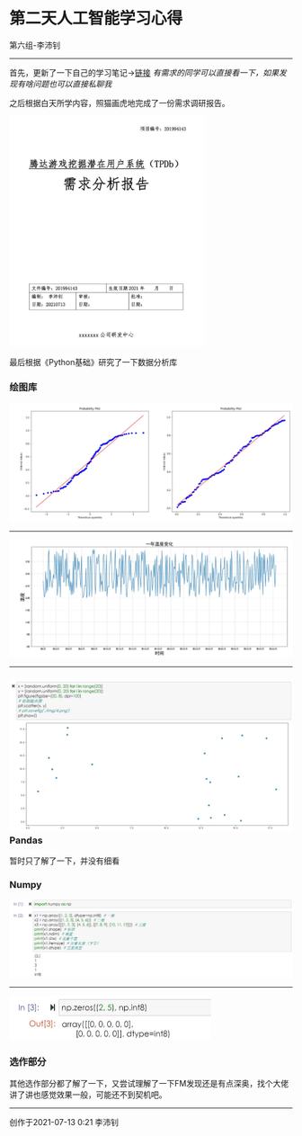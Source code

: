 # 第二天人工智能学习心得

第六组-李沛钊

------

首先，更新了一下自己的学习笔记->[链接](https://luopzh.github.io/Luopzh/pages/ALIai) *有需求的同学可以直接看一下，如果发现有啥问题也可以直接私聊我*

之后根据白天所学内容，照猫画虎地完成了一份需求调研报告。

<img src="QQ截图20210714000215.jpg" alt="QQ截图20210714000215" style="zoom:40%;" />

最后根据《Python基础》研究了一下数据分析库

### 绘图库

![QQ截图20210714000644](QQ截图20210714000644.jpg)

------

![QQ截图20210714000947](QQ截图20210714000947.jpg)

------

### ![QQ截图20210714001120](QQ截图20210714001120.jpg) Pandas

暂时只了解了一下，并没有细看

### Numpy

<img src="QQ截图20210714001812.jpg" alt="QQ截图20210714001812" style="zoom:50%;" />

------

<img src="QQ截图20210714001849.jpg" alt="QQ截图20210714001849" style="zoom:50%;" />

### 选作部分

其他选作部分都了解了一下，又尝试理解了一下FM发现还是有点深奥，找个大佬讲了讲也感觉效果一般，可能还不到契机吧。



------

创作于2021-07-13 0:21 李沛钊